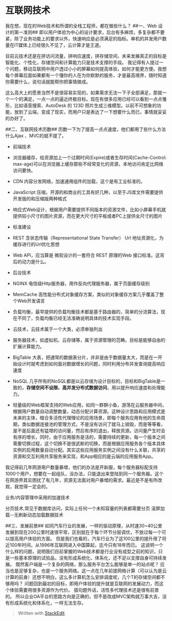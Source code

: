 互联网技术
==========
我在想，现在的Web技术和所谓的全栈工程师，都在做些什么？
##一、Web 设计的第一准则##
即以用户体验为中心的设计要求，后台有多麻烦，多复杂都不要紧，除了业务功能上的要求以外，快速响应是必须满足的指标。单机的并发用户数量在IT媒体上已经很久不见了，云计算才是王道。

目前云技术还是在拼访问流量，拼响应速度，拼存储空间，未来发展真正的目标是智能化、个性化，存储空间和计算能力只是技术支撑的手段。
我记得有人提过一个问题，移动互联网中用户透过小小的屏幕如何提高体验，如何才能更方便。我想每个屏幕后面如果都有一个懂你的人在为你默默的服务，才是最高境界，随时知道你需要什么，说句话就能帮你把事情做成。

这么高大上的愿景当然不是很容易实现的，如果需求无法一下子全部满足，那就一个一个的满足，一点一点的逼近终极目标。现在有很多应用已经可以看到一点点雏形，比如语音搜索、AutoDesk 的 123D 照片生成三维模型。以前不可想象的功能，放到了云端，变成了现实，而用户只是表达了一下想要什么而已，事情就妥妥的办好了。

##二、互联网技术历数##
历数一下为了提高一点点速度，他们都用了些什么方法
什么Ajax 、MVC的就不提了。

- 前端技术
 - 浏览器缓存，给资源加上一个过期时间(Expire)或者生存时间(Cache-Control: max-age)可以在浏览器上缓存那些不经常变化的资源，本地访问肯定比网络访问要快。
 - CDN 内容分发网络，加速通用组件的加载，这个是有工业标准的。
 - JavaScript 压缩，开源的和商业的工具有好几种，以至于JS库文件需要提供开发版的和压缩版两种格式
 - 响应式Web设计，根据用户需要提供不同版本的资源文件，比如小屏幕手机就提供较小尺寸的图片资源，而在更大尺寸的平板或者PC上提供全尺寸的图片

- 标准建设
 - REST 含状态传输（Representational State Transfer） Url 地址资源化，为缓存进行的Url优化思想
 - Web API，应当算是 微软设计的一套符合 REST 原理的Web 接口标准。这背后的动力是什么。
 
- 后台技术
 - NGINX 电信级Http服务器，用作反向代理服务器，属于页面缓存级别
 - MemCache 高性能分布式对象缓存方案，类似的对象缓存方案几乎覆盖了整个Web开发语言
 - 负载均衡，最早提供的负载均衡技术都是基于路由器的，简单的分流算法，现在不同了，负载均衡已经无法准确说明具体的技术实现手段。
 
- 云技术，云技术属于一个大类，必须单独列出
 - 服务器技术，如虚拟机、云存储等，属于资源管理的范畴。目标是能够自由的扩展计算能力。
 - BigTable 大表，把通常的数据表分片，并非是由于数据量太大，而是在一开始设计时就考虑到如何面对数据增长的问题，同时利用分布并发查询提高响应速度
 - NoSQL 几乎所有的NoSQL都是以云存储为设计目标的，目标和BigTable是一致的，**存储空间不设限、高并发分布式数据访问**，用以提升响应速度和处理能力。
 - 轻量级的Web框架支持的Web应用，如同一群群小鱼，游荡在云服务器中间，根据用户数量自动调整数量，动态分配计算资源。这种设计思路和应用模式是未来的主体，暗合多活性代理理论的应用场景，即每个服务应用有他的生命周期，类似数据连接池的管理方式，不是没有访问了就马上销毁，而是等等看，是不是后面还有猛增的访问量，然后有序的退出，释放资源。访问量产生时会有序的增长，同时，由于应用服务是活的，需要持续的更新，每一个版本之间需要切换过程，这个切换不是很武断的切换，而是根据应用服务各个版本具体实例的启用数量自动分配。其实这些应用服务实例之间没有什么关联，共享的资源和交互利用共享服务来实现，和App相应的是云端的应用服务App。
 
我记得前几年网游用户数量暴增，他们的办法是开新服，每个服务器标配支持1000个用户，想要在一起组队，没办法，只能退出来登陆到同一个服务器。这个在网游界其实困扰了有几年，资源无法面对用户暴增的需求。最近是不是有所改观，我觉得一定会的。

业务/内容管理中采用的加速技术

分页技术,常见于数据库访问，实际上任何一个未知容量的列表都需要分页
滚屏加载--无刷新动态加载数据技术

##三、发展前景##
如同汽车行业的发展，一样的驱动原理，从时速30~40公里发展到现在200公里时速很平常，区别就在于每个环节分层调优，不放过每一个可以提高用户体验的方面。
但是我们也看的，汽车行业为了这100公里的提升用了将近100年时间，从1996年互联网进入中国算起，迄今只有18年而已。
这说明一个什么样的问题，说明我们目前掌握的Web技术都是行业没有成型之前的知识，只是一些基本原理的试验品，没有形成系统化、体系化，还不足以支撑自身可持续发展。
既然客户端是一个复杂的网络，那么服务平台怎么能够是单一的站点呢？
应当也是足够复杂，也是一个服务网络。这一点在几年前提网格计算（可以认为是云计算的前身）还想不明白，这么多计算机怎么安排调度呢，几个T的存储空间都不够用吗？
问题回到最初的目标，即用户体验的提升就是互联网的发展动力，而这个体验需要用很多资源作为代价。
插句题外话，活性多代理技术还是很有前景的。
所以企业OA平台的思路方向是正确的，但不是改成MVC架构就万事大吉，没有形成系统化和体系化，一样无法生存。

> Written with [StackEdit](https://stackedit.io/).